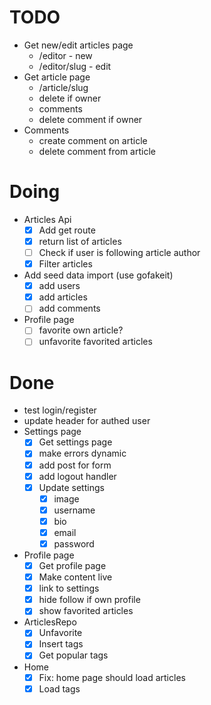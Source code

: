 # TODO

- Get new/edit articles page
  - /editor - new
  - /editor/slug - edit
- Get article page
  - /article/slug
  - delete if owner
  - comments
  - delete comment if owner
- Comments
  - create comment on article
  - delete comment from article

# Doing

- Articles Api
  - [x] Add get route
  - [x] return list of articles
  - [ ] Check if user is following article author
  - [x] Filter articles
- Add seed data import (use gofakeit)
  - [x] add users
  - [x] add articles
  - [ ] add comments
- Profile page
  - [ ] favorite own article?
  - [ ] unfavorite favorited articles

# Done

- test login/register
- update header for authed user
- Settings page
  - [x] Get settings page
  - [x] make errors dynamic
  - [x] add post for form
  - [x] add logout handler
  - [x] Update settings
    - [x] image
    - [x] username
    - [x] bio
    - [x] email
    - [x] password
- Profile page
  - [x] Get profile page
  - [x] Make content live
  - [x] link to settings
  - [x] hide follow if own profile
  - [x] show favorited articles
- ArticlesRepo
  - [x] Unfavorite
  - [x] Insert tags
  - [x] Get popular tags
- Home
  - [x] Fix: home page should load articles
  - [x] Load tags
